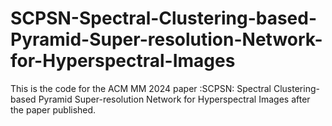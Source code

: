 # SCPSN-Spectral-Clustering-based-Pyramid-Super-resolution-Network-for-Hyperspectral-Images
This is the code for the ACM MM 2024 paper :SCPSN: Spectral Clustering-based Pyramid Super-resolution  Network for Hyperspectral Images after the paper published.

